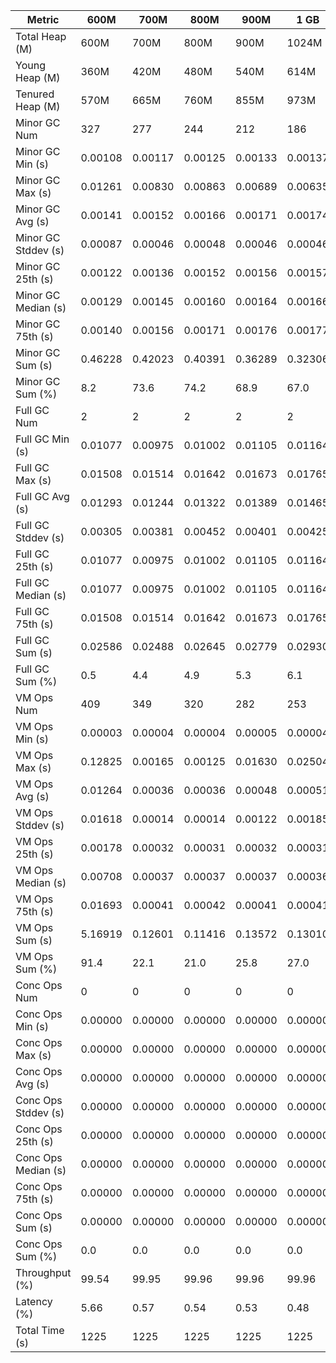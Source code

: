 | Metric | 600M | 700M | 800M | 900M | 1 GB | 2 GB | 4 GB | 8 GB |
|------|----|----|----|----|----|----|----|----|
| Total Heap (M) | 600M | 700M | 800M | 900M | 1024M | 2048M | 4096M | 8192M |
| Young Heap (M) | 360M | 420M | 480M | 540M | 614M | 1228M | 2456M | 4912M |
| Tenured Heap (M) | 570M | 665M | 760M | 855M | 973M | 1946M | 3892M | 7784M |
| Minor GC Num | 327 | 277 | 244 | 212 | 186 | 76 | 29 | 12 |
| Minor GC Min (s) | 0.00108 | 0.00117 | 0.00125 | 0.00133 | 0.00137 | 0.00208 | 0.00223 | 0.00221 |
| Minor GC Max (s) | 0.01261 | 0.00830 | 0.00863 | 0.00689 | 0.00635 | 0.00941 | 0.00514 | 0.01357 |
| Minor GC Avg (s) | 0.00141 | 0.00152 | 0.00166 | 0.00171 | 0.00174 | 0.00257 | 0.00308 | 0.00498 |
| Minor GC Stddev (s) | 0.00087 | 0.00046 | 0.00048 | 0.00046 | 0.00046 | 0.00085 | 0.00063 | 0.00293 |
| Minor GC 25th (s) | 0.00122 | 0.00136 | 0.00152 | 0.00156 | 0.00157 | 0.00224 | 0.00274 | 0.00385 |
| Minor GC Median (s) | 0.00129 | 0.00145 | 0.00160 | 0.00164 | 0.00166 | 0.00238 | 0.00289 | 0.00404 |
| Minor GC 75th (s) | 0.00140 | 0.00156 | 0.00171 | 0.00176 | 0.00177 | 0.00262 | 0.00321 | 0.00526 |
| Minor GC Sum (s) | 0.46228 | 0.42023 | 0.40391 | 0.36289 | 0.32306 | 0.19543 | 0.08933 | 0.05978 |
| Minor GC Sum (%) | 8.2 | 73.6 | 74.2 | 68.9 | 67.0 | 63.6 | 48.5 | 32.7 |
| Full GC Num | 2 | 2 | 2 | 2 | 2 | 2 | 2 | 2 |
| Full GC Min (s) | 0.01077 | 0.00975 | 0.01002 | 0.01105 | 0.01164 | 0.01481 | 0.02286 | 0.03628 |
| Full GC Max (s) | 0.01508 | 0.01514 | 0.01642 | 0.01673 | 0.01765 | 0.02142 | 0.03496 | 0.06690 |
| Full GC Avg (s) | 0.01293 | 0.01244 | 0.01322 | 0.01389 | 0.01465 | 0.01812 | 0.02891 | 0.05159 |
| Full GC Stddev (s) | 0.00305 | 0.00381 | 0.00452 | 0.00401 | 0.00425 | 0.00468 | 0.00856 | 0.02165 |
| Full GC 25th (s) | 0.01077 | 0.00975 | 0.01002 | 0.01105 | 0.01164 | 0.01481 | 0.02286 | 0.03628 |
| Full GC Median (s) | 0.01077 | 0.00975 | 0.01002 | 0.01105 | 0.01164 | 0.01481 | 0.02286 | 0.03628 |
| Full GC 75th (s) | 0.01508 | 0.01514 | 0.01642 | 0.01673 | 0.01765 | 0.02142 | 0.03496 | 0.06690 |
| Full GC Sum (s) | 0.02586 | 0.02488 | 0.02645 | 0.02779 | 0.02930 | 0.03623 | 0.05782 | 0.10318 |
| Full GC Sum (%) | 0.5 | 4.4 | 4.9 | 5.3 | 6.1 | 11.8 | 31.4 | 56.5 |
| VM Ops Num | 409 | 349 | 320 | 282 | 253 | 149 | 87 | 73 |
| VM Ops Min (s) | 0.00003 | 0.00004 | 0.00004 | 0.00005 | 0.00004 | 0.00003 | 0.00005 | 0.00002 |
| VM Ops Max (s) | 0.12825 | 0.00165 | 0.00125 | 0.01630 | 0.02504 | 0.01505 | 0.01242 | 0.00086 |
| VM Ops Avg (s) | 0.01264 | 0.00036 | 0.00036 | 0.00048 | 0.00051 | 0.00051 | 0.00043 | 0.00027 |
| VM Ops Stddev (s) | 0.01618 | 0.00014 | 0.00014 | 0.00122 | 0.00185 | 0.00153 | 0.00131 | 0.00016 |
| VM Ops 25th (s) | 0.00178 | 0.00032 | 0.00031 | 0.00032 | 0.00031 | 0.00019 | 0.00019 | 0.00016 |
| VM Ops Median (s) | 0.00708 | 0.00037 | 0.00037 | 0.00037 | 0.00036 | 0.00034 | 0.00027 | 0.00024 |
| VM Ops 75th (s) | 0.01693 | 0.00041 | 0.00042 | 0.00041 | 0.00041 | 0.00040 | 0.00038 | 0.00035 |
| VM Ops Sum (s) | 5.16919 | 0.12601 | 0.11416 | 0.13572 | 0.13010 | 0.07555 | 0.03704 | 0.01978 |
| VM Ops Sum (%) | 91.4 | 22.1 | 21.0 | 25.8 | 27.0 | 24.6 | 20.1 | 10.8 |
| Conc Ops Num | 0 | 0 | 0 | 0 | 0 | 0 | 0 | 0 |
| Conc Ops Min (s) | 0.00000 | 0.00000 | 0.00000 | 0.00000 | 0.00000 | 0.00000 | 0.00000 | 0.00000 |
| Conc Ops Max (s) | 0.00000 | 0.00000 | 0.00000 | 0.00000 | 0.00000 | 0.00000 | 0.00000 | 0.00000 |
| Conc Ops Avg (s) | 0.00000 | 0.00000 | 0.00000 | 0.00000 | 0.00000 | 0.00000 | 0.00000 | 0.00000 |
| Conc Ops Stddev (s) | 0.00000 | 0.00000 | 0.00000 | 0.00000 | 0.00000 | 0.00000 | 0.00000 | 0.00000 |
| Conc Ops 25th (s) | 0.00000 | 0.00000 | 0.00000 | 0.00000 | 0.00000 | 0.00000 | 0.00000 | 0.00000 |
| Conc Ops Median (s) | 0.00000 | 0.00000 | 0.00000 | 0.00000 | 0.00000 | 0.00000 | 0.00000 | 0.00000 |
| Conc Ops 75th (s) | 0.00000 | 0.00000 | 0.00000 | 0.00000 | 0.00000 | 0.00000 | 0.00000 | 0.00000 |
| Conc Ops Sum (s) | 0.00000 | 0.00000 | 0.00000 | 0.00000 | 0.00000 | 0.00000 | 0.00000 | 0.00000 |
| Conc Ops Sum (%) | 0.0 | 0.0 | 0.0 | 0.0 | 0.0 | 0.0 | 0.0 | 0.0 |
| Throughput (%) | 99.54 | 99.95 | 99.96 | 99.96 | 99.96 | 99.98 | 99.99 | 99.99 |
| Latency (%) | 5.66 | 0.57 | 0.54 | 0.53 | 0.48 | 0.31 | 0.18 | 0.18 |
| Total Time (s) | 1225 | 1225 | 1225 | 1225 | 1225 | 1234 | 1234 | 1239 |

